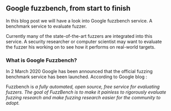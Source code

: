 ## Google fuzzbench, from start to finish

In this blog post we will have a look into Google fuzzbench service. A benchmark service to evaluate fuzzer.

Currently many of the state-of-the-art fuzzers are integrated into this service. 
A security researcher or computer scientist may want to evaluate the fuzzer his working on to see how it performs on real-world targets.

### What is Google Fuzzbench?

In 2 March 2020 Google has been announced that the official fuzzing benchmark service has been launched.
According to Google blog : 

Fuzzbench is  *a fully automated, open source, free service for evaluating fuzzers. The goal of FuzzBench is to make it painless to rigorously evaluate fuzzing research and make fuzzing research easier for the community to adopt.*